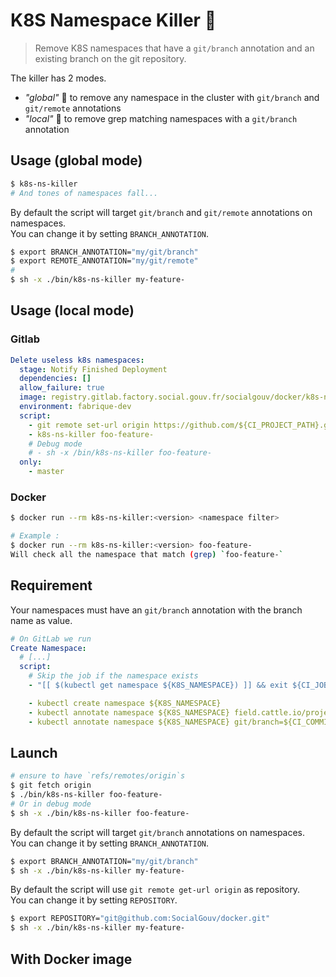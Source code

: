 # K8S Namespace Killer :gun:

> Remove K8S namespaces that have a `git/branch` annotation and an existing branch on the git repository.

The killer has 2 modes.
- _"global"_ :gun: to remove any namespace in the cluster with `git/branch` and `git/remote` annotations
- _"local"_ :gun: to remove grep matching namespaces with a `git/branch` annotation

## Usage (global mode)

```sh
$ k8s-ns-killer
# And tones of namespaces fall...
```

By default the script will target `git/branch` and `git/remote` annotations on namespaces.  
You can change it by setting `BRANCH_ANNOTATION`.

```sh
$ export BRANCH_ANNOTATION="my/git/branch"
$ export REMOTE_ANNOTATION="my/git/remote"
#
$ sh -x ./bin/k8s-ns-killer my-feature-
```

## Usage (local mode)

### Gitlab 

```yaml
Delete useless k8s namespaces:
  stage: Notify Finished Deployment
  dependencies: []
  allow_failure: true
  image: registry.gitlab.factory.social.gouv.fr/socialgouv/docker/k8s-ns-killer:0.12.0
  environment: fabrique-dev
  script:
    - git remote set-url origin https://github.com/${CI_PROJECT_PATH}.git
    - k8s-ns-killer foo-feature-
    # Debug mode
    # - sh -x /bin/k8s-ns-killer foo-feature-
  only:
    - master
```

### Docker 

```sh
$ docker run --rm k8s-ns-killer:<version> <namespace filter>

# Example :
$ docker run --rm k8s-ns-killer:<version> foo-feature-
Will check all the namespace that match (grep) `foo-feature-`
```

## Requirement 

Your namespaces must have an `git/branch` annotation with the branch name as value.

```yaml
# On GitLab we run
Create Namespace:
  # [...]
  script:
    # Skip the job if the namespace exists
    - "[[ $(kubectl get namespace ${K8S_NAMESPACE}) ]] && exit ${CI_JOB_SKIP_EXIT_CODE:-0}"

    - kubectl create namespace ${K8S_NAMESPACE}
    - kubectl annotate namespace ${K8S_NAMESPACE} field.cattle.io/projectId=${RANCHER_PROJECT_ID}
    - kubectl annotate namespace ${K8S_NAMESPACE} git/branch=${CI_COMMIT_REF_NAME}
```

## Launch

```sh
# ensure to have `refs/remotes/origin`s 
$ git fetch origin
$ ./bin/k8s-ns-killer foo-feature-
# Or in debug mode
$ sh -x ./bin/k8s-ns-killer foo-feature-
```

By default the script will target `git/branch` annotations on namespaces.  
You can change it by setting `BRANCH_ANNOTATION`.

```sh
$ export BRANCH_ANNOTATION="my/git/branch"
$ sh -x ./bin/k8s-ns-killer my-feature-
```

By default the script will use `git remote get-url origin` as repository.  
You can change it by setting `REPOSITORY`.

```sh
$ export REPOSITORY="git@github.com:SocialGouv/docker.git"
$ sh -x ./bin/k8s-ns-killer my-feature-
```


## With Docker image 

